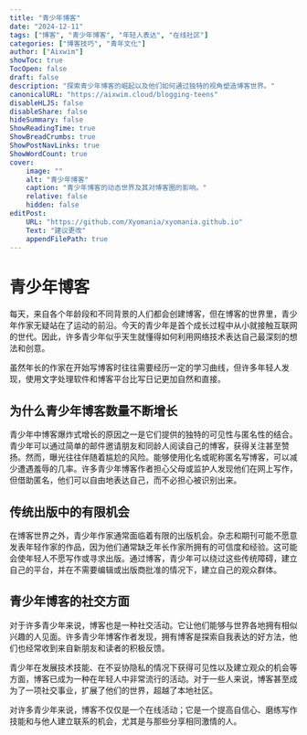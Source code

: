 ```yaml
---
title: "青少年博客"
date: "2024-12-11"
tags: ["博客", "青少年博客", "年轻人表达", "在线社区"]
categories: ["博客技巧", "青年文化"]
author: ["Aixwim"]
showToc: true
TocOpen: false
draft: false
description: "探索青少年博客的崛起以及他们如何通过独特的视角塑造博客世界。"
canonicalURL: "https://aixwim.cloud/blogging-teens"
disableHLJS: false
disableShare: false
hideSummary: false
ShowReadingTime: true
ShowBreadCrumbs: true
ShowPostNavLinks: true
ShowWordCount: true
cover:
    image: ""
    alt: "青少年博客"
    caption: "青少年博客的动态世界及其对博客圈的影响。"
    relative: false
    hidden: false
editPost:
    URL: "https://github.com/Xyomania/xyomania.github.io"
    Text: "建议更改"
    appendFilePath: true
---
```


# 青少年博客

每天，来自各个年龄段和不同背景的人们都会创建博客，但在博客的世界里，青少年作家无疑站在了运动的前沿。今天的青少年是首个成长过程中从小就接触互联网的世代。因此，许多青少年似乎天生就懂得如何利用网络技术表达自己最深刻的想法和创意。

虽然年长的作家在开始写博客时往往需要经历一定的学习曲线，但许多年轻人发现，使用文字处理软件和博客平台比写日记更加自然和直接。

## 为什么青少年博客数量不断增长

青少年中博客爆炸式增长的原因之一是它们提供的独特的可见性与匿名性的结合。青少年可以通过简单的邮件邀请朋友和同龄人阅读自己的博客，获得关注甚至赞扬。然而，曝光往往伴随着尴尬的风险。能够使用化名或昵称匿名写博客，可以减少遭遇羞辱的几率。许多青少年博客作者担心父母或监护人发现他们在网上写作，但借助匿名，他们可以自由地表达自己，而不必担心被识别出来。

## 传统出版中的有限机会

在博客世界之外，青少年作家通常面临着有限的出版机会。杂志和期刊可能不愿意发表年轻作家的作品，因为他们通常缺乏年长作家所拥有的可信度和经验。这可能会使年轻人不愿写作或寻求出版。通过博客，青少年可以绕过这些传统障碍，建立自己的平台，并在不需要编辑或出版商批准的情况下，建立自己的观众群体。

## 青少年博客的社交方面

对于许多青少年来说，博客也是一种社交活动。它让他们能够与世界各地拥有相似兴趣的人见面。许多青少年博客作者发现，拥有博客是探索自我表达的好方法，他们也经常收到来自新朋友和读者的积极反馈。

青少年在发展技术技能、在不妥协隐私的情况下获得可见性以及建立观众的机会等方面，博客已成为一种在年轻人中非常流行的活动。对于一些人来说，博客甚至成为了一项社交事业，扩展了他们的世界，超越了本地社区。

对许多青少年来说，博客不仅仅是一个在线活动；它是一个提高自信心、磨练写作技能和与他人建立联系的机会，尤其是与那些分享相同激情的人。
